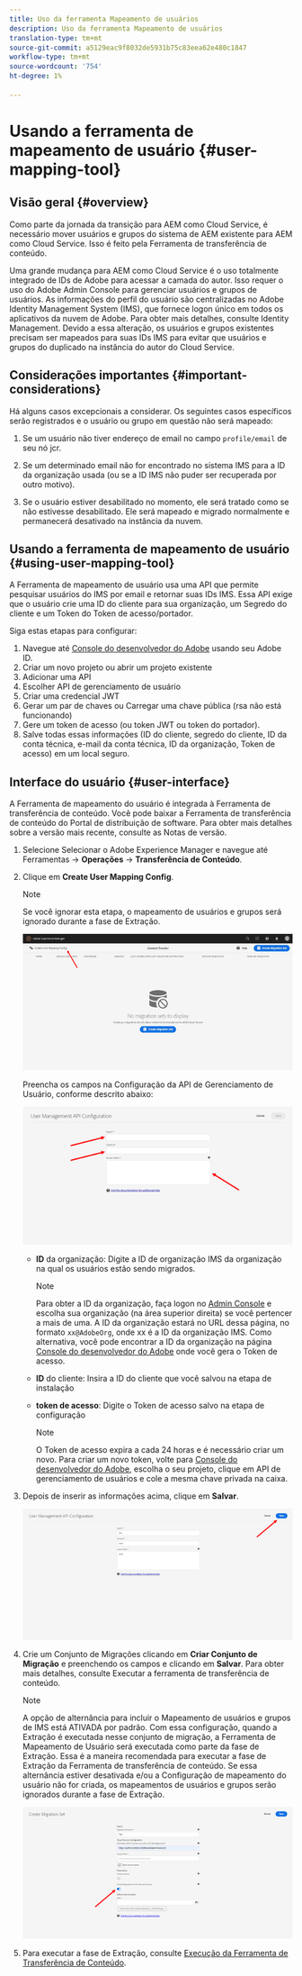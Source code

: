 ```yaml
---
title: Uso da ferramenta Mapeamento de usuários
description: Uso da ferramenta Mapeamento de usuários
translation-type: tm+mt
source-git-commit: a5129eac9f8032de5931b75c83eea62e480c1847
workflow-type: tm+mt
source-wordcount: '754'
ht-degree: 1%

---
```



# Usando a ferramenta de mapeamento de usuário {#user-mapping-tool}

## Visão geral {#overview}

Como parte da jornada da transição para AEM como Cloud Service, é necessário mover usuários e grupos do sistema de AEM existente para AEM como Cloud Service. Isso é feito pela Ferramenta de transferência de conteúdo.

Uma grande mudança para AEM como Cloud Service é o uso totalmente integrado de IDs de Adobe para acessar a camada do autor.  Isso requer o uso do Adobe Admin Console para gerenciar usuários e grupos de usuários. As informações do perfil do usuário são centralizadas no Adobe Identity Management System (IMS), que fornece logon único em todos os aplicativos da nuvem de Adobe. Para obter mais detalhes, consulte Identity Management. Devido a essa alteração, os usuários e grupos existentes precisam ser mapeados para suas IDs IMS para evitar que usuários e grupos do duplicado na instância do autor do Cloud Service.

## Considerações importantes {#important-considerations}

Há alguns casos excepcionais a considerar. Os seguintes casos específicos serão registrados e o usuário ou grupo em questão não será mapeado:

1. Se um usuário não tiver endereço de email no campo `profile/email` de seu nó jcr.

1. Se um determinado email não for encontrado no sistema IMS para a ID da organização usada (ou se a ID IMS não puder ser recuperada por outro motivo).

1. Se o usuário estiver desabilitado no momento, ele será tratado como se não estivesse desabilitado.  Ele será mapeado e migrado normalmente e permanecerá desativado na instância da nuvem.

## Usando a ferramenta de mapeamento de usuário {#using-user-mapping-tool}

A Ferramenta de mapeamento de usuário usa uma API que permite pesquisar usuários do IMS por email e retornar suas IDs IMS. Essa API exige que o usuário crie uma ID do cliente para sua organização, um Segredo do cliente e um Token do Token de acesso/portador.

Siga estas etapas para configurar:

1. Navegue até [Console do desenvolvedor do Adobe](https://console.adobe.io) usando seu Adobe ID.
1. Criar um novo projeto ou abrir um projeto existente
1. Adicionar uma API
1. Escolher API de gerenciamento de usuário
1. Criar uma credencial JWT
1. Gerar um par de chaves ou Carregar uma chave pública (rsa não está funcionando)
1. Gere um token de acesso (ou token JWT ou token do portador).
1. Salve todas essas informações (ID do cliente, segredo do cliente, ID da conta técnica, e-mail da conta técnica, ID da organização, Token de acesso) em um local seguro.

## Interface do usuário {#user-interface}

A Ferramenta de mapeamento do usuário é integrada à Ferramenta de transferência de conteúdo. Você pode baixar a Ferramenta de transferência de conteúdo do Portal de distribuição de software. Para obter mais detalhes sobre a versão mais recente, consulte as Notas de versão.

1. Selecione Selecionar o Adobe Experience Manager e navegue até Ferramentas -> **Operações** -> **Transferência de Conteúdo**.
1. Clique em **Create User Mapping Config**.

   >[!NOTE]
   >Se você ignorar esta etapa, o mapeamento de usuários e grupos será ignorado durante a fase de Extração.

   ![imagem](/help/move-to-cloud-service/content-transfer-tool/assets-user-mapping/user-mapping-1.png)

   Preencha os campos na Configuração da API de Gerenciamento de Usuário, conforme descrito abaixo:

   ![imagem](/help/move-to-cloud-service/content-transfer-tool/assets-user-mapping/user-mapping-2.png)

   * **ID** da organização: Digite a ID de organização IMS da organização na qual os usuários estão sendo migrados.

      >[!NOTE]
      >Para obter a ID da organização, faça logon no [Admin Console](https://adminconsole.adobe.com/) e escolha sua organização (na área superior direita) se você pertencer a mais de uma. A ID da organização estará no URL dessa página, no formato `xx@AdobeOrg`, onde xx é a ID da organização IMS.  Como alternativa, você pode encontrar a ID da organização na página [Console do desenvolvedor do Adobe](https://console.adobe.io) onde você gera o Token de acesso.

   * **ID** do cliente: Insira a ID do cliente que você salvou na etapa de instalação

   * **token de acesso**: Digite o Token de acesso salvo na etapa de configuração

      >[!NOTE]
      >O Token de acesso expira a cada 24 horas e é necessário criar um novo. Para criar um novo token, volte para [Console do desenvolvedor do Adobe](https://console.adobe.io), escolha o seu projeto, clique em API de gerenciamento de usuários e cole a mesma chave privada na caixa.

1. Depois de inserir as informações acima, clique em **Salvar**.

   ![imagem](/help/move-to-cloud-service/content-transfer-tool/assets-user-mapping/user-mapping-3.png)


1. Crie um Conjunto de Migrações clicando em **Criar Conjunto de Migração** e preenchendo os campos e clicando em **Salvar**. Para obter mais detalhes, consulte Executar a ferramenta de transferência de conteúdo.

   >[!NOTE]
   >A opção de alternância para incluir o Mapeamento de usuários e grupos de IMS está ATIVADA por padrão. Com essa configuração, quando a Extração é executada nesse conjunto de migração, a Ferramenta de Mapeamento de Usuário será executada como parte da fase de Extração. Essa é a maneira recomendada para executar a fase de Extração da Ferramenta de transferência de conteúdo. Se essa alternância estiver desativada e/ou a Configuração de mapeamento do usuário não for criada, os mapeamentos de usuários e grupos serão ignorados durante a fase de Extração.

   ![imagem](/help/move-to-cloud-service/content-transfer-tool/assets-user-mapping/user-mapping-4.png)

1. Para executar a fase de Extração, consulte [Execução da Ferramenta de Transferência de Conteúdo](https://experienceleague.adobe.com/docs/experience-manager-cloud-service/moving/cloud-migration/content-transfer-tool/using-content-transfer-tool.html?lang=en#running-tool).



